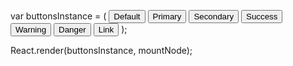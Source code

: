 var buttonsInstance = (
  <ButtonToolbar>
    <Button>Default</Button>
    <Button amStyle="primary">Primary</Button>
    <Button amStyle="secondary">Secondary</Button>
    <Button amStyle="success">Success</Button>
    <Button amStyle="warning">Warning</Button>
    <Button amStyle="danger">Danger</Button>
    <Button amStyle="link">Link</Button>
  </ButtonToolbar>
);

React.render(buttonsInstance, mountNode);
